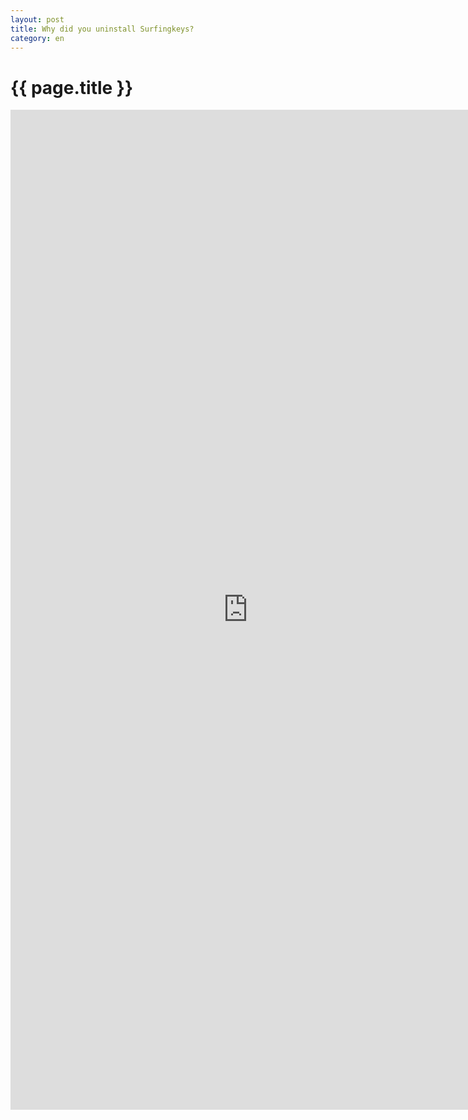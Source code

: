 ```yaml
---
layout: post
title: Why did you uninstall Surfingkeys?
category: en
---
```


{{ page.title }}
================

<iframe src="https://docs.google.com/forms/d/e/1FAIpQLScqYioyp7O9eDVtEs75iSdk92UbMIW7LWNqG3xHXJHBc7UmDQ/viewform?embedded=true" width="760" height="1600" frameborder="0" marginheight="0" marginwidth="0">Loading...</iframe>
